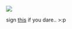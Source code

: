 ![](https://files.catbox.moe/5vru5f.jpg)

sign [this](https://purespy.atabook.org/) if you dare.. >:p 
